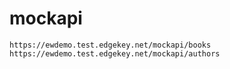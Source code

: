 # mockapi

```
https://ewdemo.test.edgekey.net/mockapi/books
https://ewdemo.test.edgekey.net/mockapi/authors
```
